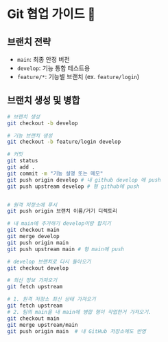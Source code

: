 # Git 협업 가이드 🚀

## 브랜치 전략
- `main`: 최종 안정 버전
- `develop`: 기능 통합 테스트용
- `feature/*`: 기능별 브랜치 (ex. `feature/login`)

## 브랜치 생성 및 병합
```bash
# 브랜치 생성
git checkout -b develop

# 기능 브랜치 생성
git checkout -b feature/login develop

# 커밋
git status
git add .
git commit -m "기능 설명 또는 메모"
git push origin develop # 내 github develop 에 push
git push upstream develop # 형 github에 push


# 원격 저장소에 푸시
git push origin 브랜치 이름/거기 디렉토리

# 내 main에 추가하기 develop이랑 합치기
git checkout main
git merge develop
git push origin main
git push upstream main # 형 main에 push

# develop 브랜치로 다시 돌아오기
git checkout develop

# 최신 정보 가져오기
git fetch upstream

# 1. 원격 저장소 최신 상태 가져오기
git fetch upstream
# 2. 팀의 main을 내 main에 병합 형이 작업한거 가져오기.
git checkout main
git merge upstream/main
git push origin main  # 내 GitHub 저장소에도 반영
